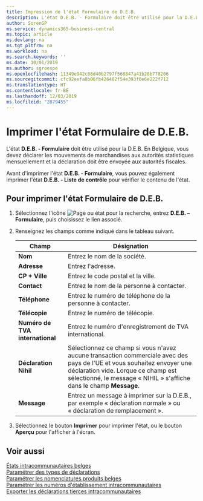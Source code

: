 ```yaml
---
title: Impression de l'état Formulaire de D.E.B.
description: L'état D.E.B. - Formulaire doit être utilisé pour la D.E.B. En Belgique, vous devez déclarer les mouvements de marchandises aux autorités statistiques mensuellement et la déclaration doit être envoyée aux autorités fiscales.
author: SorenGP
ms.service: dynamics365-business-central
ms.topic: article
ms.devlang: na
ms.tgt_pltfrm: na
ms.workload: na
ms.search.keywords: ''
ms.date: 10/01/2019
ms.author: sgroespe
ms.openlocfilehash: 11349e942c88d40b2797f568847a41b28b778206
ms.sourcegitcommit: cfc92eefa8b06fb426482f54e393f0e6e222f712
ms.translationtype: HT
ms.contentlocale: fr-BE
ms.lasthandoff: 12/03/2019
ms.locfileid: "2879455"
---
```

# <a name="print-the-intrastat-form-report"></a>Imprimer l'état Formulaire de D.E.B.
L'état **D.E.B. - Formulaire** doit être utilisé pour la D.E.B. En Belgique, vous devez déclarer les mouvements de marchandises aux autorités statistiques mensuellement et la déclaration doit être envoyée aux autorités fiscales.  

Avant d'imprimer l'état **D.E.B. - Formulaire**, vous pouvez également imprimer l'état **D.E.B. - Liste de contrôle** pour vérifier le contenu de l'état.  

## <a name="to-print-the-intrastat-form-report"></a>Pour imprimer l'état Formulaire de D.E.B.  

1.  Sélectionnez l'icône ![Page ou état pour la recherche](../../media/ui-search/search_small.png "Icône Page ou état pour la recherche"), entrez **D.E.B. – Formulaire**, puis choisissez le lien associé.  
2.  Renseignez les champs comme indiqué dans le tableau suivant.  

    |Champ|Désignation|  
    |---------------------------------|---------------------------------------|  
    |**Nom**|Entrez le nom de la société.|  
    |**Adresse**|Entrez l'adresse.|  
    |**CP + Ville**|Entrez le code postal et la ville.|  
    |**Contact**|Entrez le nom de la personne à contacter.|  
    |**Téléphone**|Entrez le numéro de téléphone de la personne à contacter.|  
    |**Télécopie**|Entrez le numéro de télécopie.|  
    |**Numéro de TVA international**|Entrez le numéro d'enregistrement de TVA international.|  
    |**Déclaration Nihil**|Sélectionnez ce champ si vous n'avez aucune transaction commerciale avec des pays de l'UE et vous souhaitez envoyer une déclaration vide. Lorque ce champ est sélectionné, le message « NIHIL » s'affiche dans le champ **Message**.|  
    |**Message**|Entrez un message à imprimer sur la D.E.B., par exemple « déclaration normale » ou « déclaration de remplacement ».|  

3.  Sélectionnez le bouton **Imprimer** pour imprimer l'état, ou le bouton **Aperçu** pour l'afficher à l'écran.  

## <a name="see-also"></a>Voir aussi  
 [États intracommunautaires belges](belgian-intrastat-reporting.md)   
 [Paramétrer des types de déclarations](how-to-set-up-declaration-types.md)   
 [Paramétrer les nomenclatures produits belges](how-to-set-up-belgian-tariff-numbers.md)   
 [Paramétrer les numéros d'établissement intracommunautaires](how-to-set-up-intrastat-establishment-numbers.md)   
 [Exporter les déclarations tierces intracommunautaires](how-to-export-intrastat-third-party-declararations.md)
